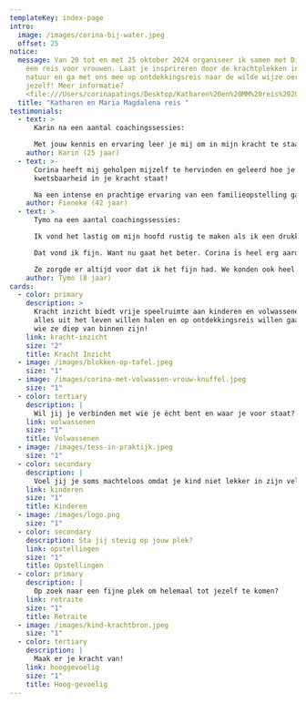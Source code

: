 ```yaml
---
templateKey: index-page
intro:
  image: /images/corina-bij-water.jpeg
  offset: 25
notice:
  message: Van 20 tot en met 25 oktober 2024 organiseer ik samen met Diana en Lies
    een reis voor vrouwen. Laat je insprireren door de krachtplekken in de
    natuur en ga met ons mee op ontdekkingsreis naar de wilde wijze oervrouw in
    jezelf! Meer informatie?
    <file:///Users/corinapatings/Desktop/Katharen%20en%20MM%20reis%202024.pdf>
  title: "Katharen en Maria Magdalena reis "
testimonials:
  - text: >
      Karin na een aantal coachingssessies:

      Met jouw kennis en ervaring leer je mij om in mijn kracht te staan. Er is geen pasklare oplossing voor de vraagstukken en gevoelens welke op mijn pad komen, maar jij reikt mij handvatten aan om er met een andere blik naar te kijken. De liefde en passie voor je werk is voelbaar en er is altijd energie en warmte in overvloed in jouw mooie praktijkruimte.
    author: Karin (25 jaar)
  - text: >-
      Corina heeft mij geholpen mijzelf te hervinden en geleerd hoe je vanuit
      kwetsbaarheid in je kracht staat! 

      Na een intense en prachtige ervaring van een familieopstelling ga ik mijn levenspad verder bewandelen, maar nu zonder de zware bepakking die niet van mij was. Ik wandel verder, groei, bloei en geniet van de natuur en de dierbare mensen om mij heen. 
    author: Fieneke (42 jaar)
  - text: >
      Tymo na een aantal coachingssessies:

      Ik vond het lastig om mijn hoofd rustig te maken als ik een drukke dag had. Corina heeft samen met mij hele leuke oefeningetjes gedaan en mij geleerd om rustig te worden.

      Dat vond ik fijn. Want nu gaat het beter. Corina is heel erg aardig en slim en lief.

      Ze zorgde er altijd voor dat ik het fijn had. We konden ook heel fijn samen kletsen. 
    author: Tymo (8 jaar)
cards:
  - color: primary
    description: >
      Kracht inzicht biedt vrije speelruimte aan kinderen en volwassenen die
      alles uit het leven willen halen en op ontdekkingsreis willen gaan naar
      wie ze diep van binnen zijn!
    link: kracht-inzicht
    size: "2"
    title: Kracht Inzicht
  - image: /images/blokken-op-tafel.jpeg
    size: "1"
  - image: /images/corina-met-volwassen-vrouw-knuffel.jpeg
    size: "1"
  - color: tertiary
    description: |
      Wil jij je verbinden met wie je ècht bent en waar je voor staat?
    link: volwassenen
    size: "1"
    title: Volwassenen
  - image: /images/tess-in-praktijk.jpeg
    size: "1"
  - color: secondary
    description: |
      Voel jij je soms machteloos omdat je kind niet lekker in zijn vel zit?
    link: kinderen
    size: "1"
    title: Kinderen
  - image: /images/logo.png
    size: "1"
  - color: secondary
    description: Sta jij stevig op jouw plek?
    link: opstellingen
    size: "1"
    title: Opstellingen
  - color: primary
    description: |
      Op zoek naar een fijne plek om helemaal tot jezelf te komen? 
    link: retraite
    size: "1"
    title: Retraite
  - image: /images/kind-krachtbron.jpeg
    size: "1"
  - color: tertiary
    description: |
      Maak er je kracht van!
    link: hooggevoelig
    size: "1"
    title: Hoog-gevoelig
---
```

